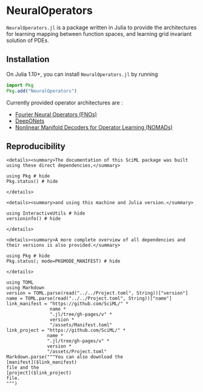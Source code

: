 # NeuralOperators

`NeuralOperators.jl` is a package written in Julia to provide the architectures for learning
mapping between function spaces, and learning grid invariant solution of PDEs.

## Installation

On Julia 1.10+, you can install `NeuralOperators.jl` by running

```julia
import Pkg
Pkg.add("NeuralOperators")
```

Currently provided operator architectures are :

  - [Fourier Neural Operators (FNOs)](tutorials/fno.md)
  - [DeepONets](tutorials/deeponet.md)
  - [Nonlinear Manifold Decoders for Operator Learning (NOMADs)](tutorials/nomad.md)

## Reproducibility

```@raw html
<details><summary>The documentation of this SciML package was built using these direct dependencies,</summary>
```

```@example
using Pkg # hide
Pkg.status() # hide
```

```@raw html
</details>
```

```@raw html
<details><summary>and using this machine and Julia version.</summary>
```

```@example
using InteractiveUtils # hide
versioninfo() # hide
```

```@raw html
</details>
```

```@raw html
<details><summary>A more complete overview of all dependencies and their versions is also provided.</summary>
```

```@example
using Pkg # hide
Pkg.status(; mode=PKGMODE_MANIFEST) # hide
```

```@raw html
</details>
```

```@eval
using TOML
using Markdown
version = TOML.parse(read("../../Project.toml", String))["version"]
name = TOML.parse(read("../../Project.toml", String))["name"]
link_manifest = "https://github.com/SciML/" *
                name *
                ".jl/tree/gh-pages/v" *
                version *
                "/assets/Manifest.toml"
link_project = "https://github.com/SciML/" *
               name *
               ".jl/tree/gh-pages/v" *
               version *
               "/assets/Project.toml"
Markdown.parse("""You can also download the
[manifest]($link_manifest)
file and the
[project]($link_project)
file.
""")
```
